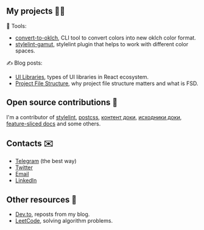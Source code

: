 ## My projects 👨‍💻
🤖 Tools:
- [convert-to-oklch](https://github.com/fpetrakov/convert-to-oklch), CLI tool to convert colors into new oklch color format.
- [stylelint-gamut](https://github.com/fpetrakov/stylelint-gamut), stylelint plugin that helps to work with different color spaces.

✍️ Blog posts:
- [UI Libraries](https://fpetrakov.deno.dev/ui_libraries), types of UI libraries in React ecosystem.
- [Project File Structure](https://fpetrakov.deno.dev/project_file_structure), why project file structure matters and what is FSD. 

## Open source contributions 🌿
I'm a contributor of [stylelint](https://github.com/stylelint/stylelint), [postcss](https://github.com/postcss/postcss), [контент доки](https://github.com/doka-guide/content), [исходники доки](https://github.com/doka-guide/platform), [feature-sliced docs](https://github.com/feature-sliced/documentation) and some others.

## Contacts ✉️
- [Telegram](https://t.me/fpetrakov) (the best way)
- [Twitter](https://twitter.com/fedya_petrakov)
- [Email](mailto:fpetrakov.dev@gmail.com)
- [LinkedIn](https://www.linkedin.com/in/fedya-petrakov-464355251)

## Other resources 📢
- [Dev.to](https://dev.to/fpetrakov), reposts from my blog.
- [LeetCode](https://leetcode.com/fpetrakov/), solving algorithm problems.
